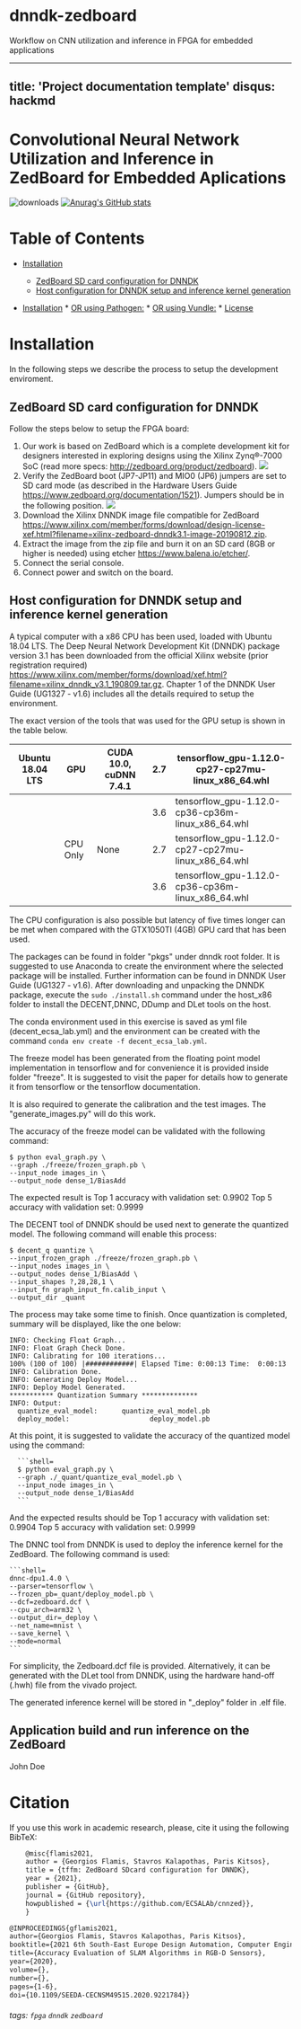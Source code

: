 # dnndk-zedboard
Workflow on CNN utilization and inference in FPGA for embedded applications

---
title: 'Project documentation template'
disqus: hackmd
---

Convolutional Neural Network Utilization and Inference in ZedBoard for Embedded Aplications
===
![downloads](https://img.shields.io/github/downloads/atom/atom/total.svg)
[![Anurag's GitHub stats](https://github-readme-stats.vercel.app/api?username=ecsalab)](https://github.com/anuraghazra/github-readme-stats)

Table of Contents
=================

  * [Installation](#Installation)
  	* [ZedBoard SD card configuration for DNNDK](#zedboard-sd-card-configuration-for-dnndk)
	* [Host configuration for DNNDK setup and inference kernel generation](#host-configuration-for-dnndk-setup-and-inference-kernel-generation)

  * [Installation](#installation)
        * [OR using Pathogen:](#or-using-pathogen)
        * [OR using Vundle:](#or-using-vundle)
        * [License](#license)

# Installation
In the following steps we describe the process to setup the development enviroment.

## ZedBoard SD card configuration for DNNDK

Follow the steps below to setup the FPGA board:

1. Our work is based on ZedBoard which is a complete development kit for designers interested in exploring designs using the Xilinx Zynq®-7000 SoC (read more specs: http://zedboard.org/product/zedboard).
![](https://i.imgur.com/TPmQRCm.jpg)
2. Verify the ZedBoard boot (JP7-JP11) and MIO0 (JP6) jumpers are set to SD card mode (as described in the Hardware Users Guide https://www.zedboard.org/documentation/1521). Jumpers should be in the following position. ![](https://i.imgur.com/VTboA8m.jpg)
3. Download the Xilinx DNNDK image file compatible for ZedBoard
https://www.xilinx.com/member/forms/download/design-license-xef.html?filename=xilinx-zedboard-dnndk3.1-image-20190812.zip.
4. Extract the image from the zip file and burn it on an SD card (8GB or higher is needed) using etcher https://www.balena.io/etcher/.
5. Connect the serial console.
6. Connect power and switch on the board.

## Host configuration for DNNDK setup and inference kernel generation

A typical computer with a x86 CPU has been used, loaded with Ubuntu 18.04 LTS. The Deep Neural Network Development Kit (DNNDK) package version 3.1 has been downloaded from the official Xilinx website (prior registration required) https://www.xilinx.com/member/forms/download/xef.html?filename=xilinx_dnndk_v3.1_190809.tar.gz. Chapter 1 of the DNNDK User Guide (UG1327 - v1.6) includes all the details required to setup the environment.

The exact version of the tools that was used for the GPU setup is shown in the table below.



| Ubuntu  18.04 LTS | GPU      | CUDA 10.0, cuDNN 7.4.1 | 2.7 | tensorflow_gpu-1.12.0-cp27-cp27mu-linux_x86_64.whl |
|-------------------|----------|------------------------|-----|----------------------------------------------------|
|                   |          |                        | 3.6 | tensorflow_gpu-1.12.0-cp36-cp36m-linux_x86_64.whl  |
|                   | CPU Only | None                   | 2.7 | tensorflow_gpu-1.12.0-cp27-cp27mu-linux_x86_64.whl |
|                   |          |                        | 3.6 | tensorflow_gpu-1.12.0-cp36-cp36m-linux_x86_64.whl  |


The CPU configuration is also possible but latency of five times longer can be met when compared with the GTX1050TI (4GB) GPU card that has been used. 

The packages can be found in folder "pkgs" under dnndk root folder. It is suggested to use Anaconda to create the environment where the selected package will be installed. Further information can be found in DNNDK User Guide (UG1327 - v1.6).
After downloading and unpacking the DNNDK package, execute the `sudo ./install.sh` command under the host_x86 folder to install the DECENT,DNNC, DDump and DLet tools on the host.

The conda environment used in this exercise is saved as yml file (decent_ecsa_lab.yml) and the environment can be created with the command  `conda env create -f decent_ecsa_lab.yml`.

The freeze model has been generated from the floating point model implementation in tensorflow and for convenience it is provided inside folder "freeze". It is suggested to visit the paper for details how to generate it from tensorflow or the tensorflow documentation.

It is also required to generate the calibration and the test images. The "generate_images.py" will do this work.

The accuracy of the freeze model can be validated with the following command:

```shell=
$ python eval_graph.py \ 
--graph ./freeze/frozen_graph.pb \
--input_node images_in \
--output_node dense_1/BiasAdd
```

The expected result is
 Top 1 accuracy with validation set: 0.9902
 Top 5 accuracy with validation set: 0.9999

The DECENT tool of DNNDK should be used next to generate the quantized model. The following command will enable this process:

  ```shell=
  $ decent_q quantize \
  --input_frozen_graph ./freeze/frozen_graph.pb \
  --input_nodes images_in \
  --output_nodes dense_1/BiasAdd \
  --input_shapes ?,28,28,1 \
  --input_fn graph_input_fn.calib_input \
  --output_dir _quant
  ```

The process may take some time to finish. Once quantization is completed, summary will be displayed, like the one below:

  ```console=
  INFO: Checking Float Graph...
  INFO: Float Graph Check Done.
  INFO: Calibrating for 100 iterations...
  100% (100 of 100) |############| Elapsed Time: 0:00:13 Time:  0:00:13
  INFO: Calibration Done.
  INFO: Generating Deploy Model...
  INFO: Deploy Model Generated.
  *********** Quantization Summary **************      
  INFO: Output:       
    quantize_eval_model:      quantize_eval_model.pb
    deploy_model:                    deploy_model.pb
  ```  

At this point, it is suggested to validate the accuracy of the quantized model  using the command:

      ```shell=
      $ python eval_graph.py \
      --graph ./_quant/quantize_eval_model.pb \
      --input_node images_in \
      --output_node dense_1/BiasAdd
      ```

And the expected results should be
 Top 1 accuracy with validation set: 0.9904
 Top 5 accuracy with validation set: 0.9999

The DNNC tool from DNNDK is used to deploy the inference kernel for the ZedBoard. The following command is used:

	```shell=
	dnnc-dpu1.4.0 \
	--parser=tensorflow \
	--frozen_pb=_quant/deploy_model.pb \
	--dcf=zedboard.dcf \
	--cpu_arch=arm32 \
	--output_dir=_deploy \
	--net_name=mnist \
	--save_kernel \
	--mode=normal
	```
For simplicity, the Zedboard.dcf file is provided. Alternatively, it can be generated with the DLet tool from DNNDK, using the hardware hand-off (.hwh) file from the vivado project.

The generated inference kernel will be stored in "_deploy" folder in .elf file.

## Application build and run inference on the ZedBoard
John Doe

# Citation
If you use this work in academic research, please, cite it using the following BibTeX:

```latex
	@misc{flamis2021,
	author = {Georgios Flamis, Stavros Kalapothas, Paris Kitsos},
	title = {tffm: ZedBoard SDcard configuration for DNNDK},
	year = {2021},
	publisher = {GitHub},
	journal = {GitHub repository},
	howpublished = {\url{https://github.com/ECSALAb/cnnzed}},
	}

@INPROCEEDINGS{gflamis2021,
author={Georgios Flamis, Stavros Kalapothas, Paris Kitsos},
booktitle={2021 6th South-East Europe Design Automation, Computer Engineering, Computer Networks and Social Media Conference (SEEDA-CECNSM)}, 
title={Accuracy Evaluation of SLAM Algorithms in RGB-D Sensors}, 
year={2020},
volume={},
number={},
pages={1-6},
doi={10.1109/SEEDA-CECNSM49515.2020.9221784}}
```

###### tags: `fpga` `dnndk` `zedboard`

